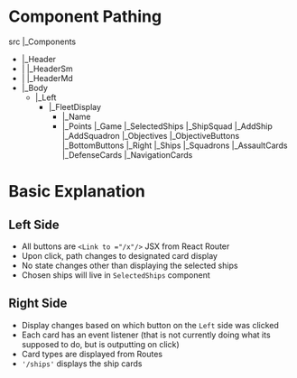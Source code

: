 # Component Pathing #
src
|_Components
  - |_Header
  - | |_HeaderSm
  - | |_HeaderMd
  - |_Body
    - |_Left
      - |_FleetDisplay
        - |_Name
        - |_Points
      |_Game
        |_SelectedShips
        |_ShipSquad
          |_AddShip
          |_AddSquadron
        |_Objectives
          |_ObjectiveButtons
        |_BottomButtons
    |_Right
      |_Ships
      |_Squadrons
      |_AssaultCards
      |_DefenseCards
      |_NavigationCards
  
  
# Basic Explanation #
## Left Side ##
- All buttons are `<Link to ="/x"/>` JSX from React Router
- Upon click, path changes to designated card display 
- No state changes other than displaying the selected ships
- Chosen ships will live in `SelectedShips` component

## Right Side ##
- Display changes based on which button on the `Left` side was clicked
- Each card has an event listener (that is not currently doing what its supposed to do, but is outputting on click)
- Card types are displayed from Routes
- `'/ships'` displays the ship cards

  
